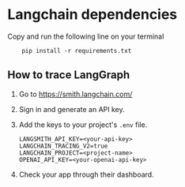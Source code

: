 # Langchain dependencies

Copy and run the following line on your terminal

```console
    pip install -r requirements.txt
```

## How to trace LangGraph

1. Go to https://smith.langchain.com/
2. Sign in and generate an API key.
3. Add the keys to your project's `.env` file.

    ```console
    LANGSMITH_API_KEY=<your-api-key>
    LANGCHAIN_TRACING_V2=true
    LANGCHAIN_PROJECT=<project-name>
    OPENAI_API_KEY=<your-openai-api-key>
    ```
4. Check your app through their dashboard.